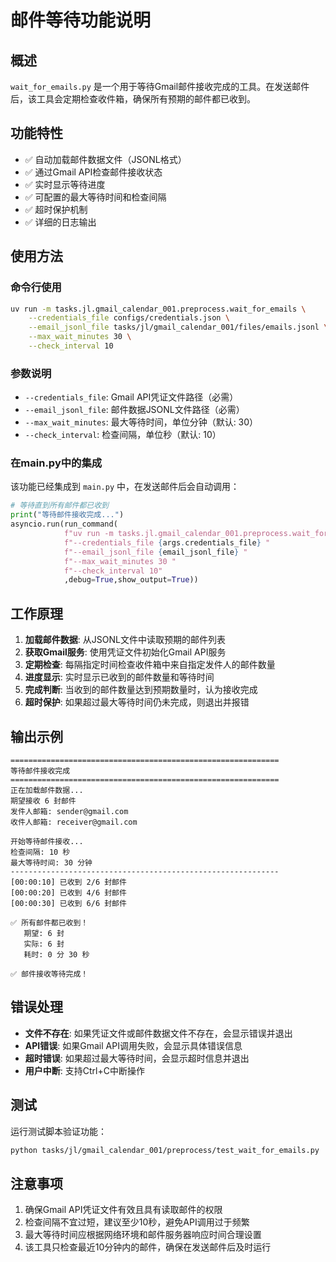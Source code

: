 # 邮件等待功能说明

## 概述

`wait_for_emails.py` 是一个用于等待Gmail邮件接收完成的工具。在发送邮件后，该工具会定期检查收件箱，确保所有预期的邮件都已收到。

## 功能特性

- ✅ 自动加载邮件数据文件（JSONL格式）
- ✅ 通过Gmail API检查邮件接收状态
- ✅ 实时显示等待进度
- ✅ 可配置的最大等待时间和检查间隔
- ✅ 超时保护机制
- ✅ 详细的日志输出

## 使用方法

### 命令行使用

```bash
uv run -m tasks.jl.gmail_calendar_001.preprocess.wait_for_emails \
    --credentials_file configs/credentials.json \
    --email_jsonl_file tasks/jl/gmail_calendar_001/files/emails.jsonl \
    --max_wait_minutes 30 \
    --check_interval 10
```

### 参数说明

- `--credentials_file`: Gmail API凭证文件路径（必需）
- `--email_jsonl_file`: 邮件数据JSONL文件路径（必需）
- `--max_wait_minutes`: 最大等待时间，单位分钟（默认: 30）
- `--check_interval`: 检查间隔，单位秒（默认: 10）

### 在main.py中的集成

该功能已经集成到 `main.py` 中，在发送邮件后会自动调用：

```python
# 等待直到所有邮件都已收到
print("等待邮件接收完成...")
asyncio.run(run_command(
            f"uv run -m tasks.jl.gmail_calendar_001.preprocess.wait_for_emails "
            f"--credentials_file {args.credentials_file} "
            f"--email_jsonl_file {email_jsonl_file} "
            f"--max_wait_minutes 30 "
            f"--check_interval 10"
            ,debug=True,show_output=True))
```

## 工作原理

1. **加载邮件数据**: 从JSONL文件中读取预期的邮件列表
2. **获取Gmail服务**: 使用凭证文件初始化Gmail API服务
3. **定期检查**: 每隔指定时间检查收件箱中来自指定发件人的邮件数量
4. **进度显示**: 实时显示已收到的邮件数量和等待时间
5. **完成判断**: 当收到的邮件数量达到预期数量时，认为接收完成
6. **超时保护**: 如果超过最大等待时间仍未完成，则退出并报错

## 输出示例

```
============================================================
等待邮件接收完成
============================================================
正在加载邮件数据...
期望接收 6 封邮件
发件人邮箱: sender@gmail.com
收件人邮箱: receiver@gmail.com

开始等待邮件接收...
检查间隔: 10 秒
最大等待时间: 30 分钟
------------------------------------------------------------
[00:00:10] 已收到 2/6 封邮件
[00:00:20] 已收到 4/6 封邮件
[00:00:30] 已收到 6/6 封邮件

✅ 所有邮件都已收到！
   期望: 6 封
   实际: 6 封
   耗时: 0 分 30 秒

✅ 邮件接收等待完成！
```

## 错误处理

- **文件不存在**: 如果凭证文件或邮件数据文件不存在，会显示错误并退出
- **API错误**: 如果Gmail API调用失败，会显示具体错误信息
- **超时错误**: 如果超过最大等待时间，会显示超时信息并退出
- **用户中断**: 支持Ctrl+C中断操作

## 测试

运行测试脚本验证功能：

```bash
python tasks/jl/gmail_calendar_001/preprocess/test_wait_for_emails.py
```

## 注意事项

1. 确保Gmail API凭证文件有效且具有读取邮件的权限
2. 检查间隔不宜过短，建议至少10秒，避免API调用过于频繁
3. 最大等待时间应根据网络环境和邮件服务器响应时间合理设置
4. 该工具只检查最近10分钟内的邮件，确保在发送邮件后及时运行 